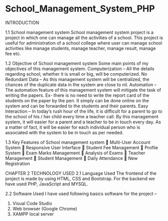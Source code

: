 # School_Management_System_PHP
INTRODUCTION

1.1 School management system
School management system project is a project in which one can manage all the activities of a school. This project is useful for administration of a school college where user can manage school activities like manage students, manage teacher, manage result, manage fee etc. 

1.2 Objective of School management system
Some main points of my objectives of this management system.
Computerization – All the details regarding school, whether it is small or big, will be computerized.
No Redundant Data – As this management system will be centralized, the chances of the duplicate data in the system are close to nil.
Automation – The automation feature of this management system will mitigate the task of writing the papers. Ex- there is no need to write the report card of the students on the paper by the pen. It simply can be done online on the system and can be forwarded to the students and their parents.
Easy Interaction – In today’s rush hour of the life, it is difficult for a parent to go to the school of his / her child every time a teacher call.
By this management system, it will easier for a parent and a teacher to be in touch every day. As a matter of fact, it will be easier for each individual person who is associated with the system to be in touch as per needed.



1.3 Key Features of School management system
	Multi-User Account System
	Responsive User Interface
	Student Fee Management
	Profile System
	Exam Marks Management
	Analysis of Exams
	Teacher Management 
	Student Management
	Daily Attendance
	New Registration




CHAPTER 2
TECHNOLOGY USED
2.1 Language Used
The frontend of the project is made by using HTML, CSS and Bootstrap.
For the backend we have used PHP, JavaScript and MYSQL. 

2.2 Software Used
I have used following basics software for the project –
1.	Visual Code Studio
2.	Web browser (Google Chrome)
3.	XAMPP local server
